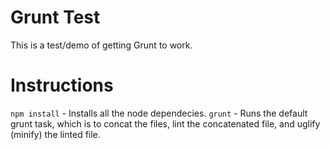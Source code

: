 # Grunt Test
This is a test/demo of getting Grunt to work.

# Instructions
`npm install` - Installs all the node dependecies.
`grunt` - Runs the default grunt task, which is to concat the files, lint the concatenated file, and uglify (minify) the linted file.
